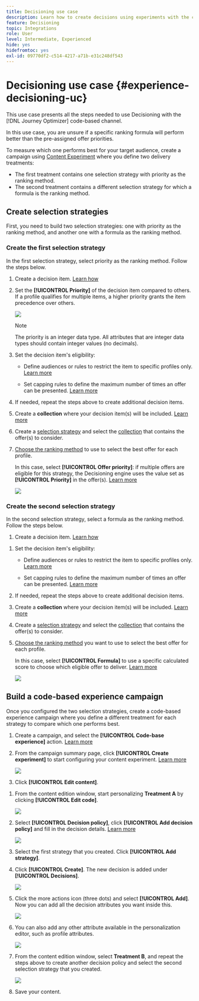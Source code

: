 ```yaml
---
title: Decisioning use case
description: Learn how to create decisions using experiments with the code-based channel
feature: Decisioning
topic: Integrations
role: User
level: Intermediate, Experienced
hide: yes
hidefromtoc: yes
exl-id: 09770df2-c514-4217-a71b-e31c248df543
---
```

# Decisioning use case {#experience-decisioning-uc}

This use case presents all the steps needed to use Decisioning with the [!DNL Journey Optimizer] code-based channel.

<!--In this use case, you create a campaign where you define two delivery treatments - each containing a different decision policy in order to measure which one performs best for your target audience.-->

In this use case, you are unsure if a specific ranking formula will perform better than the pre-assigned offer priorities.

To measure which one performs best for your target audience, create a campaign using [Content Experiment](../content-management/content-experiment.md) where you define two delivery treatments:

<!--Set up the experiment such that:-->

* The first treatment contains one selection strategy with priority as the ranking method.
* The second treatment contains a different selection strategy for which a formula is the ranking method.

## Create selection strategies

First, you need to build two selection strategies: one with priority as the ranking method, and another one with a formula as the ranking method.

### Create the first selection strategy

In the first selection strategy, select priority as the ranking method. Follow the steps below.

1. Create a decision item. [Learn how](items.md)

1. Set the **[!UICONTROL Priority]** of the decision item compared to others. If a profile qualifies for multiple items, a higher priority grants the item precedence over others.

    ![](assets/exd-uc-item-priority.png)

    >[!NOTE]
    >
    >The priority is an integer data type. All attributes that are integer data types should contain integer values (no decimals).

1. Set the decision item's eligibility:

    * Define audiences or rules to restrict the item to specific profiles only. [Learn more](items.md#eligibility)

    * Set capping rules to define the maximum number of times an offer can be presented. [Learn more](items.md#capping)

1. If needed, repeat the steps above to create additional decision items.

1. Create a **collection** where your decision item(s) will be included. [Learn more](collections.md)

1. Create a [selection strategy](selection-strategies.md#create-selection-strategy) and select the [collection](collections.md) that contains the offer(s) to consider.

1. [Choose the ranking method](#select-ranking-method) to use to select the best offer for each profile.

    In this case, select **[!UICONTROL Offer priority]**: if multiple offers are eligible for this strategy, the Decisioning engine uses the value set as **[!UICONTROL Priority]** in the offer(s). [Learn more](selection-strategies.md#offer-priority)

    ![](assets/exd-uc-strategy-priority.png)

### Create the second selection strategy

In the second selection strategy, select a formula as the ranking method. Follow the steps below.

1. Create a decision item. [Learn how](items.md)

<!--1. Set the same **[!UICONTROL Priority]** as for the first decision item. TBC?-->

1. Set the decision item's eligibility:

    * Define audiences or rules to restrict the item to specific profiles only. [Learn more](items.md#eligibility)

    * Set capping rules to define the maximum number of times an offer can be presented. [Learn more](items.md#capping)

1. If needed, repeat the steps above to create additional decision items.

1. Create a **collection** where your decision item(s) will be included. [Learn more](collections.md)

1. Create a [selection strategy](selection-strategies.md#create-selection-strategy) and select the [collection](collections.md) that contains the offer(s) to consider.

1. [Choose the ranking method](#select-ranking-method) you want to use to select the best offer for each profile.

    In this case, select **[!UICONTROL Formula]** to use a specific calculated score to choose which eligible offer to deliver. [Learn more](selection-strategies.md#ranking-formula)

    ![](assets/exd-uc-strategy-formula.png)

## Build a code-based experience campaign

<!--To present the best dynamic offer and experience to your visitors on your website or mobile app, add a decision policy to a code-based campaign.

Define two delivery treatments each containing a different decision policy.-->

Once you configured the two selection strategies, create a code-based experience campaign where you define a different treatment for each strategy to compare which one performs best.

1. Create a campaign, and select the **[!UICONTROL Code-base experience]** action. [Learn more](../code-based/create-code-based.md)

1. From the campaign summary page, click **[!UICONTROL Create experiment]** to start configuring your content experiment. [Learn more](../content-management/content-experiment.md)

    ![](assets/exd-uc-create-experiment.png)

1. Click **[!UICONTROL Edit content]**.

<!--1. Sart personalizing **Treatment A** by clicking **[!UICONTROL Create]**.

    ![](assets/exd-uc-create-treatment-a.png)-->

1. From the content edition window, start personalizing **Treatment A** by clicking **[!UICONTROL Edit code]**.

    ![](assets/exd-uc-experiment-treatment-a.png)

1. Select **[!UICONTROL Decision policy]**, click **[!UICONTROL Add decision policy]** and fill in the decision details. [Learn more](create-decision.md)

   ![](assets/decision-code-based-create.png)

1. Select the first strategy that you created. Click **[!UICONTROL Add strategy]**.

1. Click **[!UICONTROL Create]**. The new decision is added under **[!UICONTROL Decisions]**.

    ![](assets/decision-code-based-decision-added.png)

1. Click the more actions icon (three dots) and select **[!UICONTROL Add]**. Now you can add all the decision attributes you want inside this.

    ![](assets/decision-code-based-add-decision.png)

1. You can also add any other attribute available in the personalization editor, such as profile attributes.

    ![](assets/decision-code-based-decision-profile-attribute.png)

1. From the content edition window, select **Treatment B**, and repeat the steps above to create another decision policy and select the second selection strategy that you created.

    ![](assets/exd-uc-experiment-treatment-b.png)

1. Save your content.
